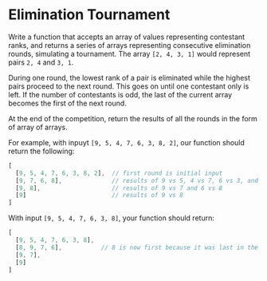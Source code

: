 # Elimination Tournament

Write a function that accepts an array of values representing contestant ranks, and returns a series of arrays representing consecutive elimination rounds,
simulating a tournament. The array `[2, 4, 3, 1]` would represent pairs `2, 4` and `3, 1`.

During one round, the lowest rank of a pair is eliminated while the highest pairs proceed to the next round.
This goes on until one contestant only is left. If the number of contestants is odd, the last of the current array becomes the first of the next round.

At the end of the competition, return the results of all the rounds in the form of array of arrays.

For example, with inpuyt `[9, 5, 4, 7, 6, 3, 8, 2]`, our function should return the following:

```js
[
  [9, 5, 4, 7, 6, 3, 8, 2],  // first round is initial input
  [9, 7, 6, 8],              // results of 9 vs 5, 4 vs 7, 6 vs 3, and 8 vs 2 
  [9, 8],                    // results of 9 vs 7 and 6 vs 8
  [9]                        // results of 9 vs 8
]
```

With input `[9, 5, 4, 7, 6, 3, 8]`, your function should return:

```js
[
  [9, 5, 4, 7, 6, 3, 8], 
  [8, 9, 7, 6],           // 8 is now first because it was last in the former round
  [9, 7],
  [9]
]
```
